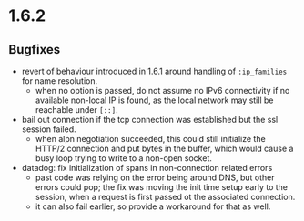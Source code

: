 # 1.6.2

## Bugfixes

* revert of behaviour introduced in 1.6.1 around handling of `:ip_families` for name resolution.
  * when no option is passed, do not assume no IPv6 connectivity if no available non-local IP is found, as the local network may still be reachable under `[::]`.
* bail out connection if the tcp connection was established but the ssl session failed.
  * when alpn negotiation succeeded, this could still initialize the HTTP/2 connection and put bytes in the buffer, which would cause a busy loop trying to write to a non-open socket.
* datadog: fix initialization of spans in non-connection related errors
  * past code was relying on the error being around DNS, but other errors could pop; the fix was moving the init time setup early to the session, when a request is first passed ot the associated connection.
  * it can also fail earlier, so provide a workaround for that as well.
